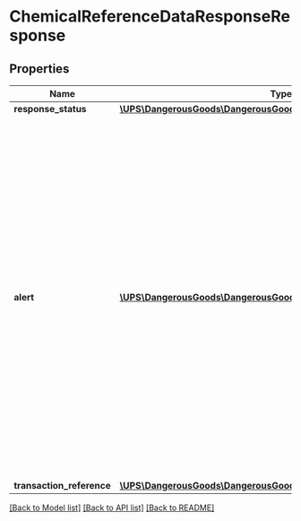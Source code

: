# ChemicalReferenceDataResponseResponse

## Properties
Name | Type | Description | Notes
------------ | ------------- | ------------- | -------------
**response_status** | [**\UPS\DangerousGoods\DangerousGoods\ResponseResponseStatus**](ResponseResponseStatus.md) |  | 
**alert** | [**\UPS\DangerousGoods\DangerousGoods\ResponseAlert[]**](ResponseAlert.md) | Alert Container.  There can be zero to many alert containers with code and description.  **NOTE:** For versions &gt;&#x3D; v2403, this element will always be returned as an array. For requests using versions &lt; v2403, this element will be returned as an array if there is more than one object and a single object if there is only 1. | [optional] 
**transaction_reference** | [**\UPS\DangerousGoods\DangerousGoods\ResponseTransactionReference**](ResponseTransactionReference.md) |  | [optional] 

[[Back to Model list]](../../README.md#documentation-for-models) [[Back to API list]](../../README.md#documentation-for-api-endpoints) [[Back to README]](../../README.md)

